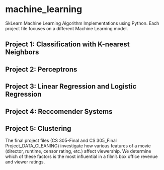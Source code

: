 # machine_learning
SkLearn Machine Learning Algorithm Implementations using Python.
Each project file focuses on a different Machine Learning model.

## Project 1: Classification with K-nearest Neighbors 
## Project 2: Perceptrons
## Project 3: Linear Regression and Logistic Regression 
## Project 4: Reccomender Systems
## Project 5: Clustering 

The final project files (CS 305-Final and CS 305_Final Project_DATA_CLEANING) investigate how various features of a movie (director, runtime, censor rating, etc.) affect viewership. We determine  which of these factors is the most influential in a film’s box office revenue and viewer ratings.
